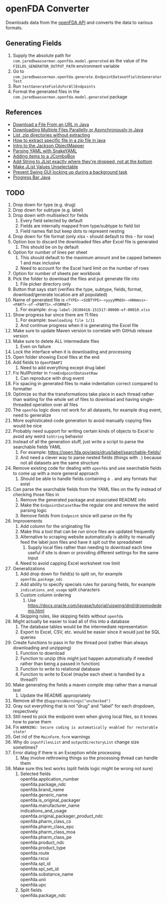 # openFDA Converter

Downloads data from the [openFDA API](https://api.fda.gov/download.json) and converts the data to various formats.

## Generating Fields

1. Supply the absolute path for `com.jaredbwasserman.openfda.model.generated` as the value of
   the `FIELDS_GENERATOR_OUTPUT_PATH` environment variable
2. Go to `com.jaredbwasserman.openfda.generate.EndpointDatasetFieldsGeneratorTest`
3. Run `testGenerateFieldsForAllEndpoints`
4. Format the generated files in the `com.jaredbwasserman.openfda.model.generated` package

## References

* [Download a File From an URL in Java](https://www.baeldung.com/java-download-file)
* [Downloading Multiple Files Parallelly or Asynchronously in Java](https://stackoverflow.com/questions/33075208/downloading-multiple-files-parallelly-or-asynchronously-in-java)
* [List .zip directories without extracting](https://stackoverflow.com/questions/11468163/list-zip-directories-without-extracting)
* [How to extract specific file in a zip file in java](https://stackoverflow.com/questions/32179094/how-to-extract-specific-file-in-a-zip-file-in-java)
* [Intro to the Jackson ObjectMapper](https://www.baeldung.com/jackson-object-mapper-tutorial)
* [Parsing YAML with SnakeYAML](https://www.baeldung.com/java-snake-yaml)
* [Adding items to a JComboBox](https://stackoverflow.com/questions/17887927/adding-items-to-a-jcombobox)
* [Add String to JList exactly where they're dropped, not at the bottom](https://stackoverflow.com/questions/15531783/add-string-to-jlist-exactly-where-theyre-dropped-not-at-the-bottom)
* [Make JList Values Unselectable](https://stackoverflow.com/questions/17863780/make-jlist-values-unselectable)
* [Prevent Swing GUI locking up during a background task](https://stackoverflow.com/questions/940913/prevent-swing-gui-locking-up-during-a-background-task)
* [Progress Bar Java](https://stackoverflow.com/questions/15199091/progress-bar-java)

## TODO

1. Drop down for type (e.g. drug)
2. Drop down for subtype (e.g. label)
3. Drop down with multiselect for fields
    1. Every field selected by default
    2. Fields are internally mapped from type/subtype to field list
    3. Field names flat but keep dots to represent nesting
4. Drop down for file format (only xlsx - should default to this - for now)
5. Option box to discard the downloaded files after Excel file is generated
    1. This should be on by default
6. Option for number of lines per sheet
    1. This should default to the maximum amount and be capped between 1 and max inclusive
    2. Need to account for the Excel hard limit on the number of rows
7. Option for number of sheets per workbook
8. Pick the folder to download the files and put generate file into
    1. File picker directory only
9. Button that says start (verifies the type, subtype, fields, format, download/generate location are all populated)
10. Name of generated file is `<TYPE>-<SUBTYPE>-<yyyyMMdd>-<HHmmss>-<PART>-of-<PARTS>.<FORMAT>`
    1. For example: `drug-label-20100416-151517-00000-of-00010.xlsx`
11. Show progress bar since there are 11 files
    1. For example: `Downloading file 1/11`
    2. And continue progress when it is generating the Excel file
12. Make sure to update Maven version to correlate with GitHub release version
13. Make sure to delete ALL intermediate files
    1. Even on failure
14. Lock the interface when it is downloading and processing
15. Open folder showing Excel files at the end
16. Add fields to `OpenFDAAPI`
    1. Need to add everything except drug label
17. Fix NullPointer in `fromEndpointDatasetRaw`
    1. Can reproduce with drug event
18. Fix spacing in generated files to make indentation correct compared to formatter
19. Optimize so that the transformations take place in each thread rather than waiting for the whole set of files to
    download and having single-threaded operation over all files
20. The `openfda` logic does not work for all datasets, for example drug event, need to generalize
21. More sophisticated code generation to avoid manually copying files would be nice
22. Probably need support for writing certain kinds of objects to Excel to avoid any weird `toString` behavior
23. Instead of all the generation stuff, just write a script to parse the searchable fields YAML
    1. For example: https://open.fda.gov/apis/drug/label/searchable-fields/
    2. And need a clever way to parse nested fields (things with `.`) because not all datasets are the same structure
24. Remove existing code for dealing with `openfda` and use searchable fields to come up with a more general approach
    1. Should be able to handle fields containing a `.` and any formats that exist
25. Can parse the searchable fields from the YAML files on the fly instead of checking those files in
    1. Remove the generated package and associated README info
    2. Make the `EndpointDatasetRaw` the regular one and remove the weird parsing logic
    3. Remove fields from `Endpoint` since will parse on the fly
26. Improvements
    1. Add column for the originating file
    2. Make this a tool that can be run since files are updated frequently
    3. Alternative to scraping website automatically is ability to manually feed the label json files and have it spit
       out the spreadsheet
        1. Supply local files rather than needing to download each time useful if site is down or providing different
           settings for the same input
    4. Need to avoid capping Excel worksheet row limit
27. Generalizations
    1. Add drop down for field(s) to split on, for example `openfda.package_ndc`
    2. Add ability to specify specials rules for parsing fields, for example `indications_and_usage` split characters
    3. Custom column ordering
        1. Use https://docs.oracle.com/javase/tutorial/uiswing/dnd/dropmodedemo.html
    4. Skipping rules, like skipping fields without `openfda`
28. Might actually be easier to load all of this into a database
    1. The database tables would be the intermediate representation
    2. Export to Excel, CSV, etc. would be easier since it would just be SQL queries
29. Create functions to pass in for the thread pool (rather than always downloading and unzipping)
    1. Function to download
    2. Function to unzip (this might just happen automatically if needed rather than being a passed in function)
    3. Function to write to relational database
    4. Function to write to Excel (maybe each sheet is handled by a thread?)
30. Make generating the fields a maven compile step rather than a manual test
    1. Update the README appropriately
31. Remove all the `@SuppressWarnings("unchecked")`
32. Gray out everything that is not "drug" and "label" for each dropdown, respectively
33. Still need to pick the endpoint even when giving local files, so it knows how to parse them
34. Fix `WARNING: Secure coding is automatically enabled for restorable state!`
35. Get rid of the `MainForm.form` warnings
36. Why do `inputFilesList` and `outputDirectoryList` change size sometimes?
37. Error dialog if there is an Exception while processing
    1. May involve rethrowing things so the processing thread can handle them
38. Make sure this test works (split fields logic might be wrong not sure)
    1. Selected fields  
       openfda.application_number  
       openfda.package_ndc  
       openfda.brand_name  
       openfda.generic_name  
       openfda.is_original_packager  
       openfda.manufacturer_name  
       indications_and_usage  
       openfda.original_packager_product_ndc  
       openfda.pharm_class_cs  
       openfda.pharm_class_epc  
       openfda.pharm_class_moa  
       openfda.pharm_class_pe  
       openfda.product_ndc  
       openfda.product_type  
       openfda.route  
       openfda.rxcui  
       openfda.spl_id  
       openfda.spl_set_id  
       openfda.substance_name  
       openfda.unii  
       openfda.upc
    2. Split fields  
       openfda.package_ndc
